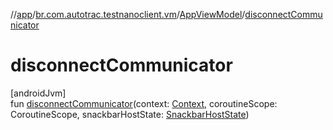 //[app](../../../index.md)/[br.com.autotrac.testnanoclient.vm](../index.md)/[AppViewModel](index.md)/[disconnectCommunicator](disconnect-communicator.md)

# disconnectCommunicator

[androidJvm]\
fun [disconnectCommunicator](disconnect-communicator.md)(context: [Context](https://developer.android.com/reference/kotlin/android/content/Context.html), coroutineScope: CoroutineScope, snackbarHostState: [SnackbarHostState](https://developer.android.com/reference/kotlin/androidx/compose/material3/SnackbarHostState.html))
